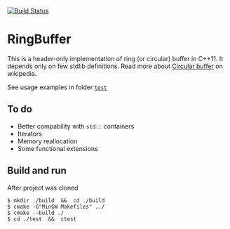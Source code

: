 
[![Build Status](https://travis-ci.org/sledgeh/RingBuffer.png?branch=master)](https://travis-ci.org/sledgeh/RingBuffer)


RingBuffer
==========
This is a header-only implementation of ring (or circular) buffer in C++11. It depends only on few stdlib definitions.
Read more about [Circular buffer](https://en.wikipedia.org/wiki/Circular_buffer) on wikipedia.

See usage examples in folder [`test`](test/)


To do
-----
- Better compability with `std::` containers
- Iterators
- Memory reallocation
- Some functional extensions


Build and run
-------------
After project was cloned
```
$ mkdir ./build  &&  cd ./build
$ cmake -G"MinGW Makefiles" ../
$ cmake --build ./
$ cd ./test  &&  ctest
```
